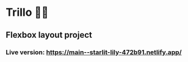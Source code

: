 # Trillo 🌆💗
## Flexbox layout project
### Live version: https://main--starlit-lily-472b91.netlify.app/
